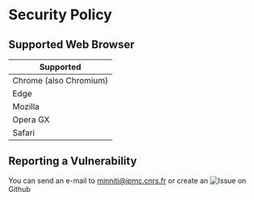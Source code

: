 # Security Policy

## Supported Web Browser

| Supported              |
| ---------------------- |
| Chrome (also Chromium) |
| Edge                   |
| Mozilla                |
| Opera GX               |
| Safari                 |

## Reporting a Vulnerability

You can send an e-mail to minniti@ipmc.cnrs.fr or create an ![Issue]('https://github.com/Jumitti/TFinder/issues') on Github
